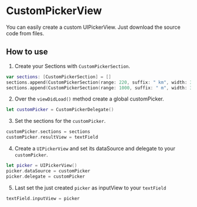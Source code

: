 # CustomPickerView
You can easily create a custom UIPickerView. Just download the source code from files.


## How to use

1. Create your Sections with `CustomPickerSection`.
```Swift
var sections: [CustomPickerSection] = []
sections.append(CustomPickerSection(range: 220, suffix: " km", width: 35))
sections.append(CustomPickerSection(range: 1000, suffix: " m", width: 35))
```

2. Over the `viewDidLoad()` method create a global customPicker.
```Swift
let customPicker = CustomPickerDelegate()
```


3. Set the sections for the `customPicker`.
```Swift
customPicker.sections = sections
customPicker.resultView = textField
```


4. Create a `UIPickerView` and set its dataSource and delegate to your `customPicker`.

```Swift
let picker = UIPickerView()
picker.dataSource = customPicker
picker.delegate = customPicker
```


5. Last set the just created `picker` as inputView to your `textField`
```Swift
textField.inputView = picker
```
